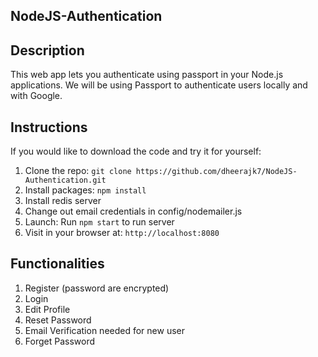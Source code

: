 ## NodeJS-Authentication

## Description
This web app lets you authenticate using passport in your Node.js applications. We will be using Passport to authenticate users locally and with Google.

## Instructions

If you would like to download the code and try it for yourself:

1. Clone the repo: `git clone https://github.com/dheerajk7/NodeJS-Authentication.git`
2. Install packages: `npm install`
3. Install redis server
4. Change out email credentials in config/nodemailer.js
5. Launch: Run `npm start` to run server
6. Visit in your browser at: `http://localhost:8080`

## Functionalities

1. Register (password are encrypted)
2. Login 
3. Edit Profile
4. Reset Password
5. Email Verification needed for new user
6. Forget Password
